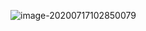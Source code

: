 ![image-20200717102850079](C:\Users\Foisca\AppData\Roaming\Typora\typora-user-images\image-20200717102850079.png)